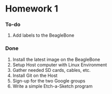 # Homework 1

### **To-do**
1. Add labels to the BeagleBone

### **Done**
1. Install the latest image on the BeagleBone
2. Setup Host computer with Linux Environment
3. Gather needed SD cards, cables, etc.
4. Install Git on the Host
5. Sign-up for the two Google groups
6. Write a simple Etch-a-Sketch program
